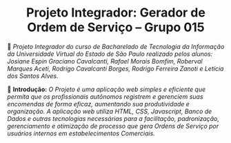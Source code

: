  <h1 align="center"> Projeto Integrador: Gerador de Ordem de Serviço – Grupo 015 </h1> 

:open_file_folder:    *Projeto Integrador do curso de Bacharelado de Tecnologia da Informação da Universidade Virtual do Estado de São Paulo realizado pelos alunos: Josiane Espin Graciano Cavalcanti, Rafael Morais Bomfim, Roberval Marques Aceti, Rodrigo Cavalcanti Borges, Rodrigo Ferreira Zanoti e Letícia dos Santos Alves.* 


:game_die:  **Introdução:**  *O Projeto é uma aplicação web simples e eficiente que permita que os profissionais autônomos registrem e gerenciem suas encomendas de forma eficaz, aumentando sua produtividade e organização. A aplicação web utiliza HTML, CSS, Javascript, Banco de Dados e outras tecnologias necessárias para a facilitação, padronização, gerenciamento e otimização de processo que gera Ordens de Serviço por usuários internos em estabelecimentos Comerciais.*



 

